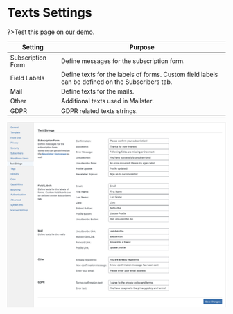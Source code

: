 # Texts Settings

?>Test this page on [our demo](https://demo2.mailster.co/wp-admin/edit.php?post_type=newsletter&page=mailster_settings#texts).

| Setting           | Purpose                                                                                          |
| ----------------- | ------------------------------------------------------------------------------------------------ |
| Subscription Form | Define messages for the subscription form.                                                       |
| Field Labels      | Define texts for the labels of forms. Custom field labels can be defined on the Subscribers tab. |
| Mail              | Define texts for the mails.                                                                      |
| Other             | Additional texts used in Mailster.                                                               |
| GDPR              | GDPR related texts strings.                                                                      |

![Texts Settings Screen](/assets/settings-texts.png)
